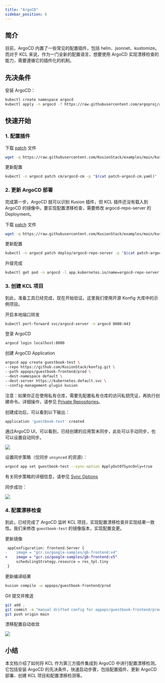 ```yaml
---
title: "ArgoCD"
sidebar_position: 6
---
```


## 简介

目前，ArgoCD 内置了一些常见的配置插件，包括 helm、jsonnet、kustomize。而对于 KCL 来说，作为一门全新的配置语言，想要使用 ArgoCD 实现漂移检查的能力，需要遵循它的插件化的机制。

## 先决条件

安装 ArgoCD：

```bash
kubectl create namespace argocd
kubectl apply -n argocd -f https://raw.githubusercontent.com/argoproj/argo-cd/stable/manifests/install.yaml
```

## 快速开始

### 1. 配置插件

下载 [patch](https://github.com/KusionStack/examples/blob/main/kusion/argo-cd/patch-argocd-cm.yaml) 文件

```bash
wget -q https://raw.githubusercontent.com/KusionStack/examples/main/kusion/argo-cd/patch-argocd-cm.yaml
```

更新配置

```bash
kubectl -n argocd patch cm/argocd-cm -p "$(cat patch-argocd-cm.yaml)"
```

### 2. 更新 ArgoCD 部署

完成第一步，ArgoCD 就可以识别 Kusion 插件，但 KCL 插件还没有载入到 ArgoCD 的镜像中。要实现配置漂移检查，需要修改 argocd-repo-server 的 Deployment。

下载 [patch](https://github.com/KusionStack/examples/blob/main/kusion/argo-cd/patch-argocd-repo-server.yaml) 文件

```bash
wget -q https://raw.githubusercontent.com/KusionStack/examples/main/kusion/argo-cd/patch-argocd-repo-server.yaml
```

更新配置

```bash
kubectl -n argocd patch deploy/argocd-repo-server -p "$(cat patch-argocd-repo-server.yaml)"
```

升级完成

```bash
kubectl get pod -n argocd -l app.kubernetes.io/name=argocd-repo-server
```

### 3. 创建 KCL 项目

到此，准备工具已经完成，现在开始验证。这里我们使用开源 Konfig 大库中的示例项目。

开启本地端口转发

```bash
kubectl port-forward svc/argocd-server -n argocd 8080:443
```

登录 ArgoCD

```bash
argocd login localhost:8080
```

创建 ArgoCD Application

```bash
argocd app create guestbook-test \
--repo https://github.com/KusionStack/konfig.git \
--path appops/guestbook-frontend/prod \
--dest-namespace default \
--dest-server https://kubernetes.default.svc \
--config-management-plugin kusion
```

注意：如果你正在使用私有仓库，需要先配置私有仓库的访问私钥凭证，再执行创建命令。详细操作，请参见 [Private Repositories](https://argo-cd.readthedocs.io/en/stable/user-guide/private-repositories/#ssh-private-key-credential)。

创建成功后，可以看到以下输出：

```bash
application 'guestbook-test' created
```

通过ArgoCD UI，可以看到，已经创建的应用暂未同步，此处可以手动同步，也可以设置自动同步。

![](/img/docs/user_docs/guides/argocd/out-of-sync.jpg)

设置同步策略（仅同步 `unsynced` 的资源）：

```bash
argocd app set guestbook-test --sync-option ApplyOutOfSyncOnly=true
```

有关同步策略的详细信息，请参见 [Sync Options](https://argo-cd.readthedocs.io/en/stable/user-guide/sync-options/)

同步成功：

![](/img/docs/user_docs/guides/argocd/synced.jpg)

### 4. 配置漂移检查

到此，已经完成了 ArgoCD 监听 KCL 项目，实现配置漂移检查并实现结果一致性。我们来修改 `guestbook-test` 的镜像版本，实现配置变更。

更新镜像

```diff
 appConfiguration: frontend.Server {
-    image = "gcr.io/google-samples/gb-frontend:v4"
+    image = "gcr.io/google-samples/gb-frontend:v5"
     schedulingStrategy.resource = res_tpl.tiny
 }
```

更新编译结果

```bash
kusion compile -w appops/guestbook-frontend/prod
```

Git 提交并推送

```bash
git add .
git commit -m "manual drifted config for appops/guestbook-frontend/prod"
git push origin main
```

漂移配置自动收敛

![](/img/docs/user_docs/guides/argocd/reconcile-drifted-config.jpg)

## 小结

本文档介绍了如何将 KCL 作为第三方插件集成到 ArgoCD 中进行配置漂移检测。它包括安装 ArgoCD 的先决条件，快速启动步骤，包括配置插件、更新 ArgoCD 部署、创建 KCL 项目和配置漂移检测等。
